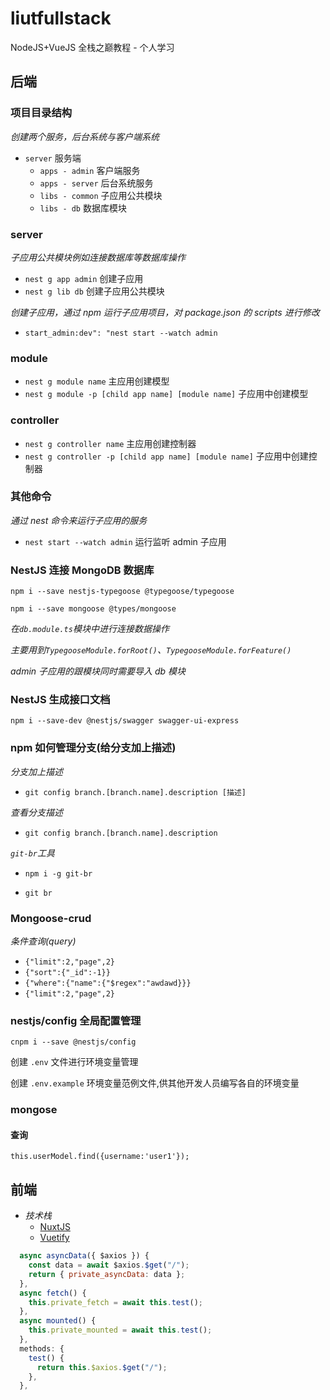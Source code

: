 # liutfullstack

NodeJS+VueJS 全栈之巅教程 - 个人学习

## 后端

### 项目目录结构

_创建两个服务，后台系统与客户端系统_

- `server` 服务端
  - `apps - admin` 客户端服务
  - `apps - server` 后台系统服务
  - `libs - common` 子应用公共模块
  - `libs - db` 数据库模块

### server

_子应用公共模块例如连接数据库等数据库操作_

- `nest g app admin` 创建子应用
- `nest g lib db` 创建子应用公共模块

_创建子应用，通过 npm 运行子应用项目，对 package.json 的 scripts 进行修改_

- `start_admin:dev": "nest start --watch admin`

### module

- `nest g module name` 主应用创建模型
- `nest g module -p [child app name] [module name]` 子应用中创建模型

### controller

- `nest g controller name` 主应用创建控制器
- `nest g controller -p [child app name] [module name]` 子应用中创建控制器

### 其他命令

_通过 nest 命令来运行子应用的服务_

- `nest start --watch admin` 运行监听 admin 子应用

### NestJS 连接 MongoDB 数据库

`npm i --save nestjs-typegoose @typegoose/typegoose`

`npm i --save mongoose @types/mongoose`

_在`db.module.ts`模块中进行连接数据操作_

_主要用到`TypegooseModule.forRoot()`、`TypegooseModule.forFeature()`_

_admin 子应用的跟模块同时需要导入 db 模块_

### NestJS 生成接口文档

`npm i --save-dev @nestjs/swagger swagger-ui-express`

### npm 如何管理分支(给分支加上描述)

_分支加上描述_

- `git config branch.[branch.name].description [描述]`

_查看分支描述_

- `git config branch.[branch.name].description`

_`git-br`工具_

- `npm i -g git-br`

- `git br`

### Mongoose-crud

_条件查询(query)_

- `{"limit":2,"page",2}`
- `{"sort":{"_id":-1}}`
- `{"where":{"name":{"$regex":"awdawd}}}`
- `{"limit":2,"page",2}`

### nestjs/config 全局配置管理

`cnpm i --save @nestjs/config`

创建 `.env` 文件进行环境变量管理

创建 `.env.example` 环境变量范例文件,供其他开发人员编写各自的环境变量

### mongose 

#### 查询

`this.userModel.find({username:'user1'});`


## 前端

- *技术栈*
  - [NuxtJS](https://zh.nuxtjs.org/)
  - [Vuetify](https://vuetify.cn/zh-Hans/)

```js
  async asyncData({ $axios }) {
    const data = await $axios.$get("/");
    return { private_asyncData: data };
  },
  async fetch() {
    this.private_fetch = await this.test();
  },
  async mounted() {
    this.private_mounted = await this.test();
  },
  methods: {
    test() {
      return this.$axios.$get("/");
    },
  },
```
